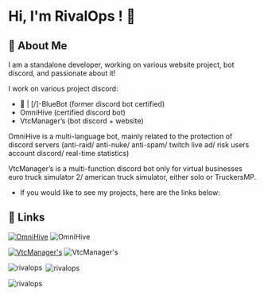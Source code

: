 
# Hi, I'm RivalOps ! 👋


## 🚀 About Me
I am a standalone developer, working on various website project, bot discord, and passionate about it!

I work on various project discord:
- 🤖 | [/]-BlueBot (former discord bot certified)
- OmniHive (certified discord bot)
- VtcManager’s (bot discord + website)

OmniHive is a multi-language bot, mainly related to the protection of discord servers (anti-raid/ anti-nuke/ anti-spam/ twitch live ad/ risk users account discord/ real-time statistics)

VtcManager’s is a multi-function discord bot only for virtual businesses euro truck simulator 2/ american truck simulator, either solo or TruckersMP.

- If you would like to see my projects, here are the links below:
## 🔗 Links
[![OmniHive](https://img.shields.io/badge/omnihive-fec200?style=for-the-badge&logo=linkedin&logoColor=white)](https://omnihive.fr/)
![OmniHive](https://img.shields.io/gitlab/forks/OmniHive)

[![VtcManager's](https://img.shields.io/badge/VtcManager's-8300bf?style=for-the-badge&logo=linkedin&logoColor=white)](https://vtc-managers.eu/)
![VtcManager's](https://img.shields.io/gitlab/forks/VtcManagers)

<p><img align="left" src="https://github-readme-stats.vercel.app/api/top-langs?username=rivalops&show_icons=true&locale=en&layout=compact" alt="rivalops" /></p>

<p>&nbsp;<img align="center" src="https://github-readme-stats.vercel.app/api?username=rivalops&show_icons=true&locale=en" alt="rivalops" /></p>

<p><img align="center" src="https://github-readme-streak-stats.herokuapp.com/?user=rivalops&" alt="rivalops" /></p>
